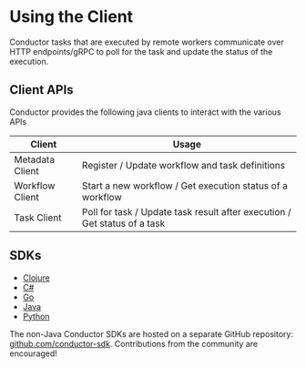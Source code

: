# Using the Client
Conductor tasks that are executed by remote workers communicate over HTTP endpoints/gRPC to poll for the task and update the status of the execution.

## Client APIs
Conductor provides the following java clients to interact with the various APIs

| Client          | Usage                                                                     |
|-----------------|---------------------------------------------------------------------------|
| Metadata Client | Register / Update workflow and task definitions                           |
| Workflow Client | Start a new workflow / Get execution status of a workflow                 |
| Task Client     | Poll for task / Update task result after execution / Get status of a task |

## SDKs

* [Clojure](/how-tos/clojure-sdk.html)
* [C#](/how-tos/csharp-sdk.html)
* [Go](/how-tos/go-sdk.html)
* [Java](/how-tos/java-sdk.html)
* [Python](/how-tos/python-sdk.html)

The non-Java Conductor SDKs are hosted on a separate GitHub repository: [github.com/conductor-sdk](https://github.com/conductor-sdk).  Contributions from the community are encouraged!
